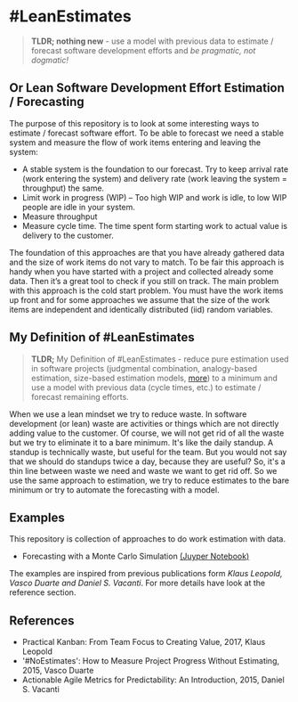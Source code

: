 # #LeanEstimates

> __TLDR; nothing new__ - use a model with previous data to estimate / forecast software development efforts and _be pragmatic, not dogmatic!_

## Or Lean Software Development Effort Estimation / Forecasting 
The purpose of this repository is to look at some interesting ways to estimate / forecast software effort. To be able to forecast we need a stable system and measure the flow of work items entering and leaving the system:
 
- A stable system is the foundation to our forecast. Try to keep arrival rate (work entering the system) and delivery rate (work leaving the system = throughput) the same.
- Limit work in progress (WIP) – Too high WIP and work is idle, to low WIP people are idle in your system.
- Measure throughput
- Measure cycle time. The time spent form starting work to actual value is delivery to the customer.

The foundation of this approaches are that you have already gathered data and the size of work items do not vary to match.  To be fair this approach is handy when you have started with a project and collected already some data. Then it’s a great tool to check if you still on track. The main problem with this approach is the cold start problem. You must have the work items up front and for some approaches we assume that the size of the work items are independent and identically distributed (iid) random variables.


## My Definition of #LeanEstimates

> __TLDR;__ My Definition of #LeanEstimates - reduce pure estimation used in software projects (judgmental combination, analogy-based estimation, size-based estimation models, [more]( https://en.wikipedia.org/wiki/Software_development_effort_estimation)) to a minimum and use a model with previous data (cycle times, etc.) to estimate / forecast remaining efforts.  

When we use a lean mindset we try to reduce waste. In software development (or lean) waste are activities or things which are not directly adding value to the customer. Of course, we will not get rid of all the waste but we try to eliminate it to a bare minimum.  It's like the daily standup. A standup is technically waste, but useful for the team. But you would not say that we should do standups twice a day, because they are useful? So, it's a thin line between waste we need and waste we want to get rid off.  So we use the same approach to estimation, we try to reduce estimates to the bare minimum or try to automate the forecasting with a model.


## Examples
This repository is collection of approaches to do work estimation with data.
- Forecasting with a Monte Carlo Simulation [(Juyper Notebook)](notebooks/forecasting_with_monte_carlo.ipynb)

The examples are inspired from previous publications form _Klaus Leopold, Vasco Duarte and Daniel S. Vacanti_. For more details have look at the reference section.

## References

- Practical Kanban: From Team Focus to Creating Value, 2017, Klaus Leopold
- '#NoEstimates': How to Measure Project Progress Without Estimating, 2015, Vasco Duarte
- Actionable Agile Metrics for Predictability: An Introduction, 2015, Daniel S. Vacanti


